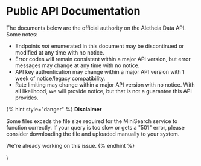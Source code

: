 # Public API Documentation

The documents below are the official authority on the Aletheia Data API. Some notes:

* Endpoints _not_ enumerated in this document may be discontinued or modified at any time with no notice.
* Error codes will remain consistent within a major API version, but error messages may change at any time with no notice.
* API key authentication may change within a major API version with 1 week of notice/legacy compatibility.
* Rate limiting may change within a major API version with no notice. With all likelihood, we will provide notice, but that is not a guarantee this API provides.



{% hint style="danger" %}
**Disclaimer**

Some files exceds the file size required for the MiniSearch service to function correctly. If your query is too slow or gets a "501" error, please consider downloading the file and uploaded manually to your system.&#x20;

We're already working on this issue.
{% endhint %}

\
